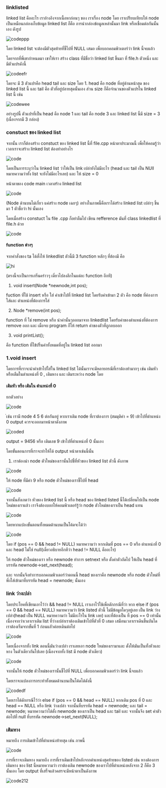 ### linklisted

linked list คืออะไร เราอ้างอิงจากเนื้อหาก่อนๆ ของ เราเรื่อง node โดย เราเปรียบเทียบให้ node เป็นเหมือนกล่องเก็บข้อมูล linked list ก็คือ การนำกล่องข้อมูลเหล่านั้นมา link หรือเชื่อมต่อกันนั้นเอง ดังรูป

![codeppp](https://media.discordapp.net/attachments/1029082389852475525/1080259060730974368/IMG_1773.png?width=870&height=437)

โดย linked list จะต้องมีตัวสุดท้ายที่ชี้ไปที่ NULL เสมอ เพื่อบอกคอมพิวเตอร์ว่า link นี้จบแล้ว

โดยจากที่พี่เขากำหนดมา เขาให้เรา สร้าง class ที่มีชื่อว่า linked list ขึ้นมา ที่ file.h ตัวหนึ่ง และ มีตัวแปรดังนี้ 

![codeefr](https://media.discordapp.net/attachments/1029082389852475525/1080260142567804948/image.png)

โดยจะ มี 3 ตัวแปรคือ head tail และ size  โดย 1. head คือ node ที่อยู่ด้านหน้าสุด ของ linked list นี้ และ tail คือ ตัวที่อยู่ปลายสุดนั้นเอง ส่วน size ก็คือจำนวนของตัวแปรใน linked list นี้ เช่น 

![codewee](https://media.discordapp.net/attachments/1029082389852475525/1080261001984868372/IMG_1774.png?width=879&height=437)

อย่างรูปนี้ ตัวแปรที่เป็น head คือ node 1 และ  tail คือ  node 3 และ linked list นี้มี size = 3 (เนื่องจากมี 3 กล่อง)

### constuct ของ linked list 

จากนั้น เราก็ต้องสร้าง constuct ของ linked list นี้ที่ file.cpp หน้าตาประมาณนี้ เพื่อให้คอมรู้ว่าเวลาเราจะสร้าง linked list ต้องทำอย่างไร 

![code](https://media.discordapp.net/attachments/1029082389852475525/1080262959420411995/image.png)

โดยเป็นการระบุว่าใน linked list ว่าให้เป็น link เปล่ายังไม่มีอะไร (head และ tail เป็น NUll หมายความว่าทั้ง list จะยังไม่มีอะไรเลย) และ ให้ size = 0

หน้าตาของ code main เวลาสร้าง linked list 

![code](https://media.discordapp.net/attachments/1029082389852475525/1080263809719091290/image.png)

(Node ด้านบนไม่เกี่ยว แค่สร้าง node เฉยๆ) อย่างในภาพนี้คือเราได้สร้าง linked list เปล่าๆ ขึ้นมา 1 ตัวชื่อว่า hi นั้นเอง

โดยเมื่อสร้าง constuct ใน file .cpp ก็อย่าลืมไป เขียน refference มันที่ class linkedlist ที่ file.h ด้วย

![code](https://media.discordapp.net/attachments/1029082389852475525/1080268106280210482/image.png)


#### function ต่างๆ

จากคำสั่งของ ta ได้สั้งให้ linkedlist ตัวนี้มี 3 function หลักๆ ที่ต้องมี คือ

![hi](https://media.discordapp.net/attachments/1029082389852475525/1080268478084304986/image.png?width=698&height=437)

(ตรงนี้จะเป็นการเกริ่นคร่าวๆ เดี่ยวไปลงลึกในแต่ละ function อีกที)

1. void insert(Node *newnode,int pos);

fuction ที่ใช้ insert หรือ ใส่ ค่าเข้าไปที่ linked list โดยรับค่าเข้ามา 2 ตัว คือ node ที่ค้องการใส่และ ตำแหน่งที่ต้องการใส่

2. Node *remove(int pos); 

function ที่ ใช่ remove หรือ นำค่านั้นๆออกมาจาก linkedlist โดยรับค่าของตำแหน่งที่ต้องการ remove ออก และ เมื่อจบ program ก็ให้ return ค่าของตัวที่ถูกลบออก

3. void printList(); 

คือ function ที่ใข้ปริ้นค่าทั้งหมดที่อยู่ใน linked list ออกมา

### 1.void insert 

โดยการที่เราจะนำค่าเข้าไปใส่ใน linked list ได้นั้นเราจะมึหลายกรณีที่เราต้องทำมากๆ เช่น เติมหัวหรือเตืมในตำแหน่งที่ 0 , เติมหาง และ เติมระหว่าง node โดย 

#### เติมหัว หรือ เติมใน ตำแหน่งที่ 0 

ยกตัวอย่าง

![code](https://media.discordapp.net/attachments/1029082389852475525/1080272405471174656/IMG_1775.png?width=848&height=437)

่เช่น เรามี node 4 5 6 ต่อกันอยู่ หากเราเติม node ที่เราต้องการ (สมมุติค่า = 9) เข้าไปที่ตำแหน่ง 0 output ควรจะออกมาหน้าตาดังภาพ

![coded](https://media.discordapp.net/attachments/1029082389852475525/1080273114140770406/IMG_1776.png?width=960&height=407)

output = 9456 หรือ เติมเลข 9 เข้าไปที่ตำแหน่งที่ 0 นั้นเอง

โดยขั้นตอนการที่เราจะทำให้ได้ output หน้าตาเช่นนี้นั้น

1. เราต้องนำ node ตัวใหม่ของเรานั้นไปชี้ที่หัวของ linked list ตัวนี้ ดังภาพ 

![code](https://media.discordapp.net/attachments/1029082389852475525/1080272405471174656/IMG_1775.png?width=848&height=437)

ให้ node ที่มีค่า 9 หรือ node ตัวใหม่ของเราชี้ไปที่ head

![code](https://media.discordapp.net/attachments/1029082389852475525/1080274785784844358/IMG_1779.png?width=960&height=306)

จากนั้นสังเกตว่า หัวของ linked list นี้ หรือ head ของ linked listed นี้ได้เปลี่ยนไปเป็น node ใหม่ของเราแล้ว เราจึงต้องบอกให้คอมพิวเตอร์รู้ว่า node ตัวใหม่ของเราเป็น head แทน

![code](https://media.discordapp.net/attachments/1029082389852475525/1080274786007130212/IMG_1780.png?width=960&height=309)

โดยหากแปลงขั้นตอนทั้งหมดด้านบนเป็นโค้ดจะได้ว่า 

![code](https://media.discordapp.net/attachments/1029082389852475525/1080275728341422080/image.png)

โดย if (pos == 0 && head != NULL) หมายความว่า หากเติมที่ pos == 0 หรือ ตำแหน่งที่ 0 และ head ไม่ใช่ null(เดี่ยวอธิบายอีกทีว่า head != NULL คืออะไร) 


ให้ node ตัวใหม่ของเรา หรือ newnode ทำการ setnext หรือ ตั้งค่าตัวถัดไป ให้เป็น head ที่บรรทัด 
newnode->set_next(head); 

และ จากนั้นจึงทำการบอกคอมพิวเตอร์ว่าตอนนี้ head ของเราคือ newnode หรือ node ตัวใหม่ที่พึ่งใส่เข้ามาที่บรรทัด 
head = newnode; นั้นเอง

### link ว่างเปล่า 

โดยประโยคที่เขียนเอาไว้ว่า && head != NULL เราเอาไว้ใช้เพื่อดักกรณีที่ว่า หาก  else if (pos == 0 && head == NULL) หมายความว่า link listed ตัวนี้ ไม่มีข้อมูลใดๆอยู่เลย เป็น link ว่างเปล่า(head เป็น NULL หมายความว่า ไม่มีอะไรใน link เลย) และที่ต้องเป็น ที่ pos == 0 เท่านั้นเนื่องจากว่าเวลาเราเติม list ที่ว่างเปล่าเราต้องเติมเข้าไปที่ตัวที่ 0 เสมอ เสมือนเวลาเราเดินขึ้นบันไดเราต้องเริ่มจากขั้นที่ 1 ก่อนแลัวค่อยเดินต่อไป

![code](https://media.discordapp.net/attachments/1029082389852475525/1080280121275072652/IMG_1781.png?width=492&height=437)

โดยเนื่องจากทั้ง link ตอนนี้มันว่างเปล่า เราเลยเอา node ใหม่ของเรามาและ ตั้งให้มันเป็นทั้งหัวและหาง ในตัวเดียวกันไปเลย (เนื่องจากทั้ง list มี node ตัวเดียว)

![code](https://media.discordapp.net/attachments/1029082389852475525/1080280121522520155/IMG_1782.png?width=733&height=437) 

จากนั้นให้ node ตัวใหม่ของเรานั้นชี้ไปที่ NULL เพื่อบอกคอมพิวเตอร์ว่า link นี้จบแล้ว

โดยเราจะแปลงการกระทำทั้งหมดด้านบนเป็นโค้ดได้ดังนี้ 

![codedf](https://media.discordapp.net/attachments/1029082389852475525/1080281393633951905/image.png)

โดยเราได้ดักกรณีไว้ว่า else if (pos == 0 && head == NULL)
หากเติม pos ที่ 0 และ head == NULL หรือ link ว่างเปล่า
จากนั้นที่บรรทัด head = newnode; และ tail = newnode; หมายความว่าได้ตั้ง newnode ของเราเป็น head และ tail และ จากนั้นจึง set ค่าตัวต่อไปที่ null ที่บรรทัด newnode->set_next(NULL);

### เติมหาง

หมายถึง การเติมเข้าไปที่ตำแหน่งท้ายสุด เช่น ภาพนี้ 

![code](https://media.discordapp.net/attachments/1029082389852475525/1080285863700869210/IMG_1784.png?width=816&height=437)

การที่เราจะเติมหาง หมายถึง การที่เราเติมเข้าไปหลังจากตำแหน่งสุดท้ายของ listed เช่น หางต้องการเติมหาง ของ list นี้หมายความว่า เราต้องเติม newnode ของเราไปที่ตำแหน่งหลังจาก 2 ก็คือ 3 นั้นเอง โดย output ที่เสร็จแล้วคสรจะมีหน้าตาเป็นดังภาพ 

![code212](https://media.discordapp.net/attachments/1029082389852475525/1080285862706819153/IMG_1787.png?width=849&height=437)








